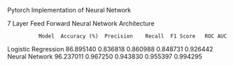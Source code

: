 Pytorch Implementation of Neural Network

7 Layer Feed Forward Neural Network Architecture

              Model  Accuracy (%)  Precision    Recall  F1 Score   ROC AUC
Logistic Regression     86.895140   0.836818  0.860988  0.848731  0.926442
     Neural Network     96.237011   0.967250  0.943830  0.955397  0.994295
